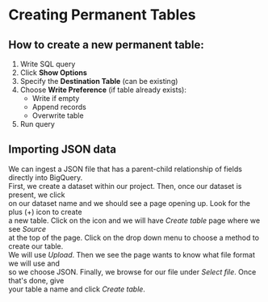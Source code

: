 # Creating Permanent Tables
## How to create a new permanent table:
1. Write SQL query
2. Click **Show Options**
3. Specify the **Destination Table** (can be existing)
4. Choose **Write Preference** (if table already exists):
    * Write if empty
    * Append records
    * Overwrite table
5. Run query 
## Importing JSON data
We can ingest a JSON file that has a parent-child relationship of fields directly into BigQuery.  
First, we create a dataset within our project. Then, once our dataset is present, we click  
on our dataset name and we should see a page opening up. Look for the plus (+) icon to create  
a new table. Click on the icon and we will have *Create table* page where we see *Source*   
at the top of the page. Click on the drop down menu to choose a method to create our table.  
We will use *Upload*. Then we see the page wants to know what file format we will use and  
so we choose JSON. Finally, we browse for our file under *Select file*. Once that's done, give  
your table a name and click *Create table*.
